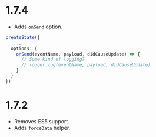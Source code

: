 # 1.7.4

- Adds `onSend` option.

```ts
createState({
  ...,
  options: {
    onSend(eventName, payload, didCauseUpdate) => {
      // Some kind of logging?
      // logger.log(eventName, payload, didCauseUpdate)
    }
  }
})
```

# 1.7.2

- Removes ES5 support.
- Adds `forceData` helper.
